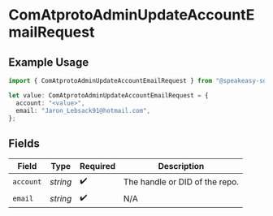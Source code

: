 # ComAtprotoAdminUpdateAccountEmailRequest

## Example Usage

```typescript
import { ComAtprotoAdminUpdateAccountEmailRequest } from "@speakeasy-sdks/bluesky/models/operations";

let value: ComAtprotoAdminUpdateAccountEmailRequest = {
  account: "<value>",
  email: "Jaron_Lebsack91@hotmail.com",
};
```

## Fields

| Field                          | Type                           | Required                       | Description                    |
| ------------------------------ | ------------------------------ | ------------------------------ | ------------------------------ |
| `account`                      | *string*                       | :heavy_check_mark:             | The handle or DID of the repo. |
| `email`                        | *string*                       | :heavy_check_mark:             | N/A                            |